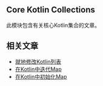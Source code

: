 ## Core Kotlin Collections

此模块包含有关核心Kotlin集合的文章。

## 相关文章

+ [就地修改Kotlin列表](docs/就地修改Kotlin列表.md)
+ [在Kotlin中迭代Map](docs/在Kotlin中迭代Map.md)
+ [在Kotlin中初始化Map](docs/在Kotlin中初始化Map.md)